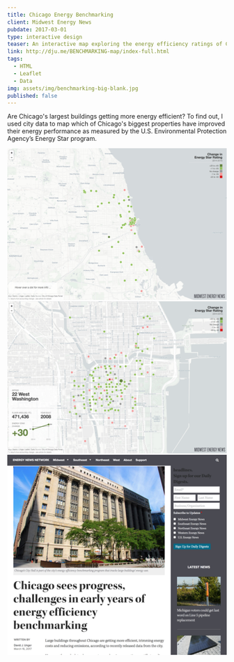 ```yaml
---
title: Chicago Energy Benchmarking
client: Midwest Energy News
pubdate: 2017-03-01 
type: interactive design
teaser: An interactive map exploring the energy efficiency ratings of Chicago's largest buildings
link: http://dju.me/BENCHMARKING-map/index-full.html
tags:
  - HTML
  - Leaflet
  - Data
img: assets/img/benchmarking-big-blank.jpg
published: false
---
```


Are Chicago's largest buildings getting more energy efficient? To find out, I used city data to map which of Chicago's biggest properties have improved their energy performance as measured by the U.S. Environmental Protection Agency’s Energy Star program.     

![energy benchmarking full](../assets/img/benchmarking-full.jpg)
![energy benchmarking washington](../assets/img/benchmarking-washington.png)
![energy benchmarking article](../assets/img/benchmarking-article.jpg)